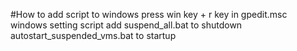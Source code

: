#How to add script to windows
press win key + r key in 
gpedit.msc
windows setting
script
add suspend_all.bat to shutdown
autostart_suspended_vms.bat to startup
